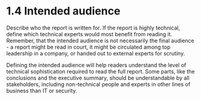 # 1.4 Intended audience

Describe who the report is written for. If the report is highly technical, define which technical experts would most benefit from reading it. Remember, that the intended audience is not necessarily the final audience - a report might be read in court, it might be circulated among top leadership in a company, or handed out to external experts for scrutiny.

Defining the intended audience will help readers understand the level of technical sophistication required to read the full report. Some parts, like the conclusions and the executive summary, should be understandable by all stakeholders, including non-technical people and experts in other lines of business than IT or security.
